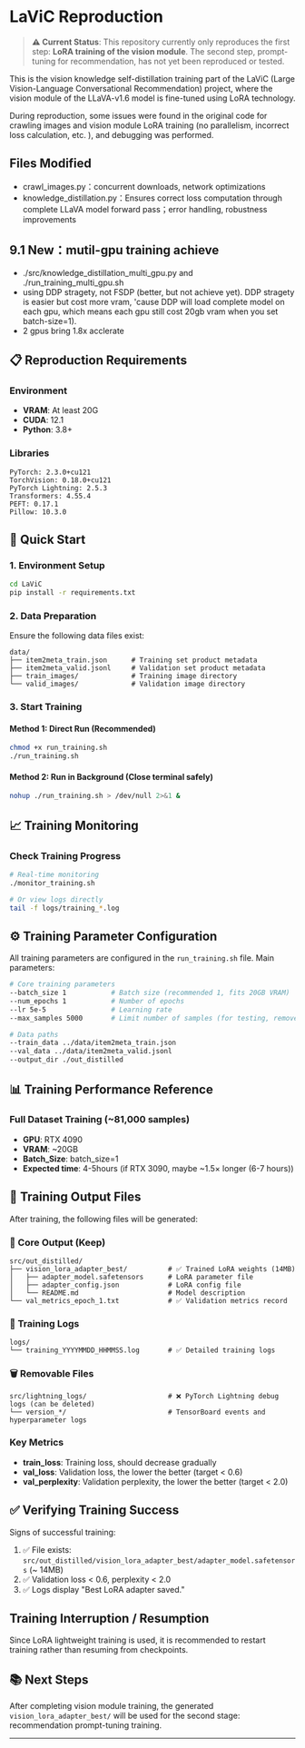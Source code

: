 # LaViC Reproduction

> **⚠️ Current Status**: This repository currently only reproduces the first step: **LoRA training of the vision module**. The second step, prompt-tuning for recommendation, has not yet been reproduced or tested.

This is the vision knowledge self-distillation training part of the LaViC (Large Vision-Language Conversational Recommendation) project, where the vision module of the LLaVA-v1.6 model is fine-tuned using LoRA technology.

During reproduction, some issues were found in the original code for crawling images and vision module LoRA training (no parallelism, incorrect loss calculation, etc. ), and debugging was performed. 

## Files Modified
- crawl_images.py：concurrent downloads, network optimizations
- knowledge_distillation.py：Ensures correct loss computation through complete LLaVA model forward pass；error handling, robustness improvements

## 9.1 New：mutil-gpu training achieve
- ./src/knowledge_distillation_multi_gpu.py and ./run_training_multi_gpu.sh
- using DDP stragety, not FSDP (better, but not achieve yet). DDP stragety is easier but cost more vram, 'cause DDP will load complete model on each gpu, which means each gpu still cost 20gb vram when you set batch-size=1). 
- 2 gpus bring 1.8x acclerate

## 📋 Reproduction Requirements

### Environment
- **VRAM**: At least 20G  
- **CUDA**: 12.1  
- **Python**: 3.8+  

### Libraries

```
PyTorch: 2.3.0+cu121
TorchVision: 0.18.0+cu121
PyTorch Lightning: 2.5.3
Transformers: 4.55.4
PEFT: 0.17.1
Pillow: 10.3.0
```

## 🚀 Quick Start

### 1. Environment Setup
```bash
cd LaViC
pip install -r requirements.txt
```

### 2. Data Preparation
Ensure the following data files exist:
```
data/
├── item2meta_train.json      # Training set product metadata
├── item2meta_valid.jsonl     # Validation set product metadata
├── train_images/             # Training image directory
└── valid_images/             # Validation image directory
```

### 3. Start Training

#### Method 1: Direct Run (Recommended)
```bash
chmod +x run_training.sh
./run_training.sh
```

#### Method 2: Run in Background (Close terminal safely)
```bash
nohup ./run_training.sh > /dev/null 2>&1 &
```

## 📈 Training Monitoring

### Check Training Progress
```bash
# Real-time monitoring
./monitor_training.sh

# Or view logs directly
tail -f logs/training_*.log
```

## ⚙️ Training Parameter Configuration

All training parameters are configured in the `run_training.sh` file. Main parameters:

```bash
# Core training parameters
--batch_size 1           # Batch size (recommended 1, fits 20GB VRAM)
--num_epochs 1           # Number of epochs
--lr 5e-5                # Learning rate
--max_samples 5000       # Limit number of samples (for testing, remove this line to use full data)

# Data paths
--train_data ../data/item2meta_train.json
--val_data ../data/item2meta_valid.jsonl  
--output_dir ./out_distilled
```


## 📊 Training Performance Reference

### Full Dataset Training (~81,000 samples)
- **GPU**: RTX 4090
- **VRAM**: ~20GB
- **Batch_Size**: batch_size=1  
- **Expected time**: 4-5hours (if RTX 3090, maybe ~1.5× longer (6-7 hours))



## 📁 Training Output Files

After training, the following files will be generated:

### 🎯 Core Output (Keep)
```
src/out_distilled/
├── vision_lora_adapter_best/          # ✅ Trained LoRA weights (14MB)
│   ├── adapter_model.safetensors      # LoRA parameter file
│   ├── adapter_config.json            # LoRA config file  
│   └── README.md                      # Model description
└── val_metrics_epoch_1.txt            # ✅ Validation metrics record
```

### 📝 Training Logs
```
logs/
└── training_YYYYMMDD_HHMMSS.log       # ✅ Detailed training logs
```

### 🗑️ Removable Files
```
src/lightning_logs/                    # ❌ PyTorch Lightning debug logs (can be deleted)
└── version_*/                         # TensorBoard events and hyperparameter logs
```



### Key Metrics
- **train_loss**: Training loss, should decrease gradually
- **val_loss**: Validation loss, the lower the better (target < 0.6)
- **val_perplexity**: Validation perplexity, the lower the better (target < 2.0)

## ✅ Verifying Training Success

Signs of successful training:
1. ✅ File exists: `src/out_distilled/vision_lora_adapter_best/adapter_model.safetensors` (~ 14MB)
2. ✅ Validation loss < 0.6, perplexity < 2.0
3. ✅ Logs display "Best LoRA adapter saved."


## Training Interruption / Resumption
Since LoRA lightweight training is used, it is recommended to restart training rather than resuming from checkpoints.

## 📚 Next Steps

After completing vision module training, the generated `vision_lora_adapter_best/` will be used for the second stage: recommendation prompt-tuning training.

---

